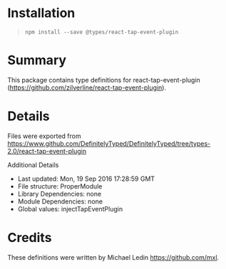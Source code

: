 # Installation
> `npm install --save @types/react-tap-event-plugin`

# Summary
This package contains type definitions for react-tap-event-plugin (https://github.com/zilverline/react-tap-event-plugin).

# Details
Files were exported from https://www.github.com/DefinitelyTyped/DefinitelyTyped/tree/types-2.0/react-tap-event-plugin

Additional Details
 * Last updated: Mon, 19 Sep 2016 17:28:59 GMT
 * File structure: ProperModule
 * Library Dependencies: none
 * Module Dependencies: none
 * Global values: injectTapEventPlugin

# Credits
These definitions were written by Michael Ledin <https://github.com/mxl>.

